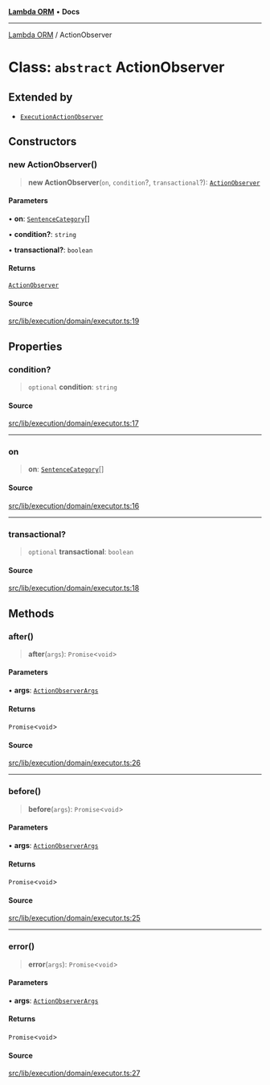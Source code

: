 [**Lambda ORM**](../README.md) • **Docs**

***

[Lambda ORM](../README.md) / ActionObserver

# Class: `abstract` ActionObserver

## Extended by

- [`ExecutionActionObserver`](ExecutionActionObserver.md)

## Constructors

### new ActionObserver()

> **new ActionObserver**(`on`, `condition`?, `transactional`?): [`ActionObserver`](ActionObserver.md)

#### Parameters

• **on**: [`SentenceCategory`](../enumerations/SentenceCategory.md)[]

• **condition?**: `string`

• **transactional?**: `boolean`

#### Returns

[`ActionObserver`](ActionObserver.md)

#### Source

[src/lib/execution/domain/executor.ts:19](https://github.com/lambda-orm/lambdaorm/blob/8a01b53f47623b9bd9ec972811e7799ca3c023c6/src/lib/execution/domain/executor.ts#L19)

## Properties

### condition?

> `optional` **condition**: `string`

#### Source

[src/lib/execution/domain/executor.ts:17](https://github.com/lambda-orm/lambdaorm/blob/8a01b53f47623b9bd9ec972811e7799ca3c023c6/src/lib/execution/domain/executor.ts#L17)

***

### on

> **on**: [`SentenceCategory`](../enumerations/SentenceCategory.md)[]

#### Source

[src/lib/execution/domain/executor.ts:16](https://github.com/lambda-orm/lambdaorm/blob/8a01b53f47623b9bd9ec972811e7799ca3c023c6/src/lib/execution/domain/executor.ts#L16)

***

### transactional?

> `optional` **transactional**: `boolean`

#### Source

[src/lib/execution/domain/executor.ts:18](https://github.com/lambda-orm/lambdaorm/blob/8a01b53f47623b9bd9ec972811e7799ca3c023c6/src/lib/execution/domain/executor.ts#L18)

## Methods

### after()

> **after**(`args`): `Promise`\<`void`\>

#### Parameters

• **args**: [`ActionObserverArgs`](../interfaces/ActionObserverArgs.md)

#### Returns

`Promise`\<`void`\>

#### Source

[src/lib/execution/domain/executor.ts:26](https://github.com/lambda-orm/lambdaorm/blob/8a01b53f47623b9bd9ec972811e7799ca3c023c6/src/lib/execution/domain/executor.ts#L26)

***

### before()

> **before**(`args`): `Promise`\<`void`\>

#### Parameters

• **args**: [`ActionObserverArgs`](../interfaces/ActionObserverArgs.md)

#### Returns

`Promise`\<`void`\>

#### Source

[src/lib/execution/domain/executor.ts:25](https://github.com/lambda-orm/lambdaorm/blob/8a01b53f47623b9bd9ec972811e7799ca3c023c6/src/lib/execution/domain/executor.ts#L25)

***

### error()

> **error**(`args`): `Promise`\<`void`\>

#### Parameters

• **args**: [`ActionObserverArgs`](../interfaces/ActionObserverArgs.md)

#### Returns

`Promise`\<`void`\>

#### Source

[src/lib/execution/domain/executor.ts:27](https://github.com/lambda-orm/lambdaorm/blob/8a01b53f47623b9bd9ec972811e7799ca3c023c6/src/lib/execution/domain/executor.ts#L27)
